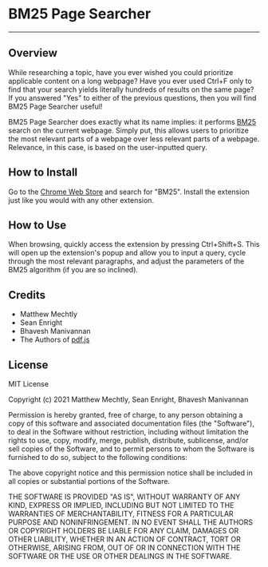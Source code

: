 # BM25 Page Searcher
___
## Overview

While researching a topic, have you ever wished you could prioritize applicable content on a long webpage? Have you ever used Ctrl+F only to find that your search yields literally hundreds of results on the same page? If you answered "Yes" to either of the previous questions, then you will find BM25 Page Searcher useful!

BM25 Page Searcher does exactly what its name implies: it performs [BM25](https://en.wikipedia.org/wiki/Okapi_BM25) search on the current webpage. Simply put, this allows users to prioritize the most relevant parts of a webpage over less relevant parts of a webpage. Relevance, in this case, is based on the user-inputted query.

## How to Install

Go to the [Chrome Web Store](https://chrome.google.com/webstore/category/extensions) and search for "BM25". Install the extension just like you would with any other extension.

## How to Use
When browsing, quickly access the extension by pressing Ctrl+Shift+S. This will open up the extension's popup and allow you to input a query, cycle through the most relevant paragraphs, and adjust the parameters of the BM25 algorithm (if you are so inclined).

## Credits
* Matthew Mechtly
* Sean Enright
* Bhavesh Manivannan
* The Authors of [pdf.js](https://github.com/mozilla/pdf.js/blob/master/AUTHORS)

## License
MIT License

Copyright (c) 2021 Matthew Mechtly, Sean Enright, Bhavesh Manivannan

Permission is hereby granted, free of charge, to any person obtaining a copy
of this software and associated documentation files (the "Software"), to deal
in the Software without restriction, including without limitation the rights
to use, copy, modify, merge, publish, distribute, sublicense, and/or sell
copies of the Software, and to permit persons to whom the Software is
furnished to do so, subject to the following conditions:

The above copyright notice and this permission notice shall be included in all
copies or substantial portions of the Software.

THE SOFTWARE IS PROVIDED "AS IS", WITHOUT WARRANTY OF ANY KIND, EXPRESS OR
IMPLIED, INCLUDING BUT NOT LIMITED TO THE WARRANTIES OF MERCHANTABILITY,
FITNESS FOR A PARTICULAR PURPOSE AND NONINFRINGEMENT. IN NO EVENT SHALL THE
AUTHORS OR COPYRIGHT HOLDERS BE LIABLE FOR ANY CLAIM, DAMAGES OR OTHER
LIABILITY, WHETHER IN AN ACTION OF CONTRACT, TORT OR OTHERWISE, ARISING FROM,
OUT OF OR IN CONNECTION WITH THE SOFTWARE OR THE USE OR OTHER DEALINGS IN THE
SOFTWARE.